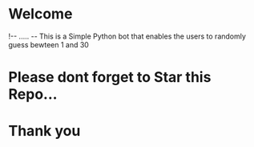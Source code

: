 # Welcome
!-- ..... --
    This is a Simple Python bot that enables the users to randomly guess bewteen 1 and 30
# Please dont forget to Star this Repo...
# Thank you
